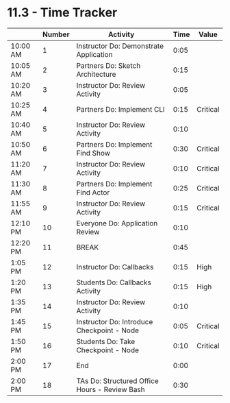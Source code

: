 # 11.3 - Time Tracker

|          | Number | Activity                                      | Time | Value    |
| -------- | ------ | --------------------------------------------- | ---- | -------- |
| 10:00 AM | 1      | Instructor Do: Demonstrate Application        | 0:05 |          |
| 10:05 AM | 2      | Partners Do: Sketch Architecture              | 0:15 |          |
| 10:20 AM | 3      | Instructor Do: Review Activity                | 0:05 |          |
| 10:25 AM | 4      | Partners Do: Implement CLI                    | 0:15 | Critical |
| 10:40 AM | 5      | Instructor Do: Review Activity                | 0:10 |          |
| 10:50 AM | 6      | Partners Do: Implement Find Show              | 0:30 | Critical |
| 11:20 AM | 7      | Instructor Do: Review Activity                | 0:10 | Critical |
| 11:30 AM | 8      | Partners Do: Implement Find Actor             | 0:25 | Critical |
| 11:55 AM | 9      | Instructor Do: Review Activity                | 0:15 | Critical |
| 12:10 PM | 10     | Everyone Do: Application Review               | 0:10 |          |
| 12:20 PM | 11     | BREAK                                         | 0:45 |          |
| 1:05 PM  | 12     | Instructor Do: Callbacks                      | 0:15 | High     |
| 1:20 PM  | 13     | Students Do: Callbacks Activity               | 0:15 | High     |
| 1:35 PM  | 14     | Instructor Do: Review Activity                | 0:10 |          |
| 1:45 PM  | 15     | Instructor Do: Introduce Checkpoint - Node    | 0:05 | Critical |
| 1:50 PM  | 16     | Students Do: Take Checkpoint - Node           | 0:10 | Critical |
| 2:00 PM  | 17     | End                                           | 0:00 |          |
| 2:00 PM  | 18     | TAs Do: Structured Office Hours - Review Bash | 0:30 |          |
